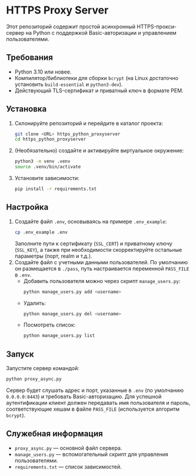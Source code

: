 # HTTPS Proxy Server

Этот репозиторий содержит простой асинхронный HTTPS-прокси-сервер на Python с поддержкой Basic-авторизации и управлением пользователями.

## Требования
- Python 3.10 или новее.
- Компилятор/библиотеки для сборки `bcrypt` (на Linux достаточно установить `build-essential` и `python3-dev`).
- Действующий TLS-сертификат и приватный ключ в формате PEM.

## Установка
1. Склонируйте репозиторий и перейдите в каталог проекта:
   ```bash
   git clone <URL> https_python_proxyserver
   cd https_python_proxyserver
   ```
2. (Необязательно) создайте и активируйте виртуальное окружение:
   ```bash
   python3 -m venv .venv
   source .venv/bin/activate
   ```
3. Установите зависимости:
   ```bash
   pip install -r requirements.txt
   ```

## Настройка
1. Создайте файл `.env`, основываясь на примере `.env_example`:
   ```bash
   cp .env_example .env
   ```
   Заполните пути к сертификату (`SSL_CERT`) и приватному ключу (`SSL_KEY`), а также при необходимости скорректируйте остальные параметры (порт, realm и т.д.).
2. Создайте файл с учетными данными пользователей. По умолчанию он размещается в `./pass`, путь настраивается переменной `PASS_FILE` в `.env`.
   - Добавить пользователя можно через скрипт `manage_users.py`:
     ```bash
     python manage_users.py add <username>
     ```
   - Удалить:
     ```bash
     python manage_users.py del <username>
     ```
   - Посмотреть список:
     ```bash
     python manage_users.py list
     ```

## Запуск
Запустите сервер командой:
```bash
python proxy_async.py
```

Сервер будет слушать адрес и порт, указанные в `.env` (по умолчанию `0.0.0.0:8443`) и требовать Basic-авторизацию. Для успешной аутентификации клиент должен передавать имя пользователя и пароль, соответствующие хешам в файле `PASS_FILE` (используется алгоритм `bcrypt`).

## Служебная информация
- `proxy_async.py` — основной файл сервера.
- `manage_users.py` — вспомогательный скрипт для управления пользователями.
- `requirements.txt` — список зависимостей.

